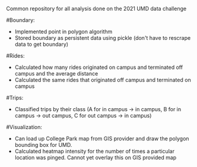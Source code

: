 Common repository for all analysis done on the 2021 UMD data challenge

#Boundary:
- Implemented point in polygon algorithm
- Stored boundary as persistent data using pickle (don't have to rescrape data to get boundary)

#Rides:
- Calculated how many rides originated on campus and terminated off campus and the average distance
- Calculated the same rides that originated off campus and terminated on campus

#Trips:
- Classified trips by their class (A for in campus -> in campus, B for in campus -> out campus, C for out campus -> in campus)

#Visualization:
  - Can load up College Park map from GIS provider and draw the polygon bounding box for UMD. 
  - Calculated heatmap intensity for the number of times a particular location was pinged. Cannot yet overlay this on GIS provided map
